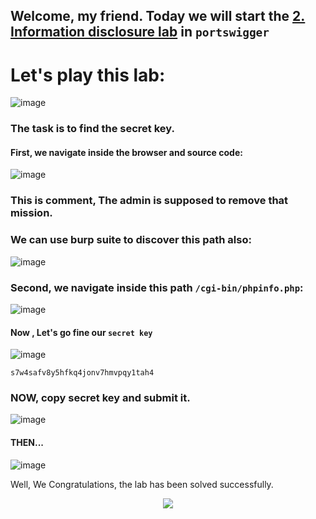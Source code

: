 ## Welcome, my friend. Today we will start the [2. Information disclosure lab](https://portswigger.net/web-security/information-disclosure/exploiting/lab-infoleak-on-debug-page) in ```portswigger```


# Let's play this lab:

![image](https://github.com/user-attachments/assets/1caa812f-90e6-4059-abce-92524df8750b)


### The task is to find the secret key.
#### First, we navigate inside the browser and source code:

![image](https://github.com/user-attachments/assets/40cf4cac-5088-4072-abd4-78b55de0ec44)

### This is comment, The admin is supposed to remove that mission.

### We can use burp suite to discover this path also:

![image](https://github.com/user-attachments/assets/e946a00d-6a15-4eea-8ca4-5506b7fac537)


### Second, we navigate inside this path ```/cgi-bin/phpinfo.php```:

![image](https://github.com/user-attachments/assets/ed84b22b-c23a-47ab-afea-d0c81d0dbdc7)

#### Now , Let's go fine our ```secret key```

![image](https://github.com/user-attachments/assets/3f5c5c49-82d1-4b25-9dcc-8667d519f978)

```s7w4safv8y5hfkq4jonv7hmvpqy1tah4```

### NOW, copy secret key and submit it.

![image](https://github.com/user-attachments/assets/ae6c1f63-5c0e-48ad-92c1-0b5e5020ad6e)



#### THEN...

![image](https://github.com/user-attachments/assets/29131e46-dc98-4132-8e73-f9f6519af9a9)

Well, We Congratulations, the lab has been solved successfully.




<p align="center">
<img src="https://github.com/user-attachments/assets/bec62c72-1902-4258-a1d1-d8ce141e0f44" >
</p>



